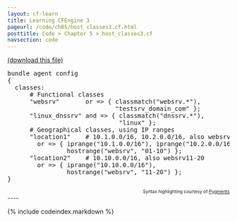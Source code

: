```yaml
---
layout: cf-learn
title: Learning CFEngine 3
pageurl: /code/ch05/host_classes3.cf.html
posttitle: Code > Chapter 5 > host_classes3.cf
navsection: code
---
```


[(download this file)](https://raw.github.com/zzamboni/cf-learn.info/master/src/ch05/host_classes3.cf)

<div class="highlight"><pre><span class="k">bundle</span> <span class="k">agent</span> <span class="nf">config</span>
<span class="p">{</span>
  <span class="kd">classes</span><span class="p">:</span>
      <span class="c"># Functional classes</span>
      <span class="s">&quot;websrv&quot;</span>       <span class="kr">or</span> <span class="o">=&gt;</span> <span class="p">{</span> <span class="nf">classmatch</span><span class="p">(</span><span class="s">&quot;websrv.*&quot;</span><span class="p">),</span>
                             <span class="s">&quot;testsrv_domain_com&quot;</span> <span class="p">};</span>
      <span class="s">&quot;linux_dnssrv&quot;</span> <span class="kr">and</span> <span class="o">=&gt;</span> <span class="p">{</span> <span class="nf">classmatch</span><span class="p">(</span><span class="s">&quot;dnssrv.*&quot;</span><span class="p">),</span>
                              <span class="s">&quot;linux&quot;</span> <span class="p">};</span>
      <span class="c"># Geographical classes, using IP ranges</span>
      <span class="s">&quot;location1&quot;</span>    <span class="c"># 10.1.0.0/16, 10.2.0.0/16, also websrv01-10</span>
        <span class="kr">or</span> <span class="o">=&gt;</span> <span class="p">{</span> <span class="nf">iprange</span><span class="p">(</span><span class="s">&quot;10.1.0.0/16&quot;</span><span class="p">),</span> <span class="nf">iprange</span><span class="p">(</span><span class="s">&quot;10.2.0.0/16&quot;</span><span class="p">),</span>
                <span class="nf">hostrange</span><span class="p">(</span><span class="s">&quot;websrv&quot;</span><span class="p">,</span> <span class="s">&quot;01-10&quot;</span><span class="p">)</span> <span class="p">};</span>
      <span class="s">&quot;location2&quot;</span>    <span class="c"># 10.10.0.0/16, also websrv11-20</span>
        <span class="kr">or</span> <span class="o">=&gt;</span> <span class="p">{</span> <span class="nf">iprange</span><span class="p">(</span><span class="s">&quot;10.10.0.0/16&quot;</span><span class="p">),</span>
                <span class="nf">hostrange</span><span class="p">(</span><span class="s">&quot;websrv&quot;</span><span class="p">,</span> <span class="s">&quot;11-20&quot;</span><span class="p">)</span> <span class="p">};</span>
<span class="p">}</span>
</pre></div>

<div align="right"><font size="-2">Syntax highlighting courtesy of <a href="http://blog.zzamboni.org/cfengine3-lexer-for-pygments">Pygments</a></font></div>
----

{% include codeindex.markdown %}
